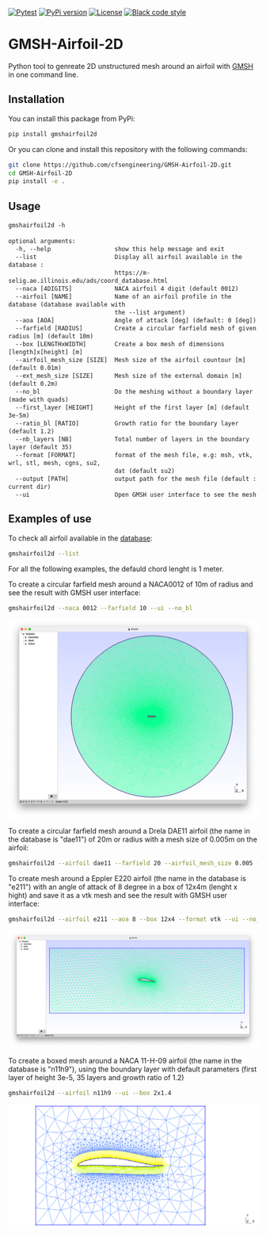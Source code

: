 [![Pytest](https://github.com/cfsengineering/GMSH-Airfoil-2D/actions/workflows/pytest.yml/badge.svg?branch=main)](https://github.com/cfsengineering/GMSH-Airfoil-2D/actions/workflows/pytest.yml)
[![PyPi version](https://img.shields.io/pypi/v/gmshairfoil2d.svg)](https://pypi.python.org/pypi/gmshairfoil2d)
[![License](https://img.shields.io/badge/license-Apache%202-blue.svg)](https://github.com/cfsengineering/GMSH-Airfoil-2D/blob/main/LICENSE)
[![Black code style](https://img.shields.io/badge/code%20style-black-000000.svg)](https://github.com/psf/black)

# GMSH-Airfoil-2D

Python tool to genreate 2D unstructured mesh around an airfoil with [GMSH](https://gmsh.info/) in one command line.

## Installation

You can install this package from PyPi:

```bash
pip install gmshairfoil2d
```

Or you can clone and install this repository with the following commands:

```bash
git clone https://github.com/cfsengineering/GMSH-Airfoil-2D.git
cd GMSH-Airfoil-2D
pip install -e .
```

## Usage

```text
gmshairfoil2d -h                                    

optional arguments:
  -h, --help                  show this help message and exit
  --list                      Display all airfoil available in the database :
                              https://m-selig.ae.illinois.edu/ads/coord_database.html
  --naca [4DIGITS]            NACA airfoil 4 digit (default 0012)
  --airfoil [NAME]            Name of an airfoil profile in the database (database available with
                              the --list argument)
  --aoa [AOA]                 Angle of attack [deg] (default: 0 [deg])
  --farfield [RADIUS]         Create a circular farfield mesh of given radius [m] (default 10m)
  --box [LENGTHxWIDTH]        Create a box mesh of dimensions [length]x[height] [m]
  --airfoil_mesh_size [SIZE]  Mesh size of the airfoil countour [m] (default 0.01m)
  --ext_mesh_size [SIZE]      Mesh size of the external domain [m] (default 0.2m)
  --no_bl                     Do the meshing without a boundary layer (made with quads)
  --first_layer [HEIGHT]      Height of the first layer [m] (default 3e-5m)
  --ratio_bl [RATIO]          Growth ratio for the boundary layer (default 1.2)
  --nb_layers [NB]            Total number of layers in the boundary layer (default 35)
  --format [FORMAT]           format of the mesh file, e.g: msh, vtk, wrl, stl, mesh, cgns, su2,
                              dat (default su2)
  --output [PATH]             output path for the mesh file (default : current dir)
  --ui                        Open GMSH user interface to see the mesh

```

## Examples of use

To check all airfoil available in the [database](https://m-selig.ae.illinois.edu/ads/coord_database.html):

```bash
gmshairfoil2d --list
```

For all the following examples, the defauld chord lenght is 1 meter.

To create a circular farfield mesh around a NACA0012 of 10m of radius and see the result with GMSH user interface:

```bash
gmshairfoil2d --naca 0012 --farfield 10 --ui --no_bl
```

![GMSH user interface with the 2D mesh](images/example_mesh.png)

To create a circular farfield mesh around a Drela DAE11 airfoil (the name in the database is "dae11") of 20m or radius with a mesh size of 0.005m on the airfoil:

```bash
gmshairfoil2d --airfoil dae11 --farfield 20 --airfoil_mesh_size 0.005 --no_bl
```

To create mesh around a Eppler E220 airfoil (the name in the database is "e211") with an angle of attack of 8 degree in a box of 12x4m (lenght x hight) and save it as a vtk mesh and see the result with GMSH user interface:

```bash
gmshairfoil2d --airfoil e211 --aoa 8 --box 12x4 --format vtk --ui --no_bl
```

![GMSH user interface with the 2D mesh, rectangular box](images/example_mesh_box.png)

To create a boxed mesh around a NACA 11-H-09 airfoil (the name in the database is "n11h9"), using the boundary layer with default parameters (first layer of height 3e-5, 35 layers and growth ratio of 1.2)

```bash
gmshairfoil2d --airfoil n11h9 --ui --box 2x1.4
```

![GMSH result with 2D mesh with boundary layer, rectangular box](images/example_bl.png)
